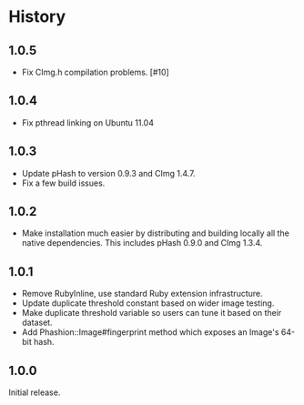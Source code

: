History
=========

1.0.5
-------

* Fix CImg.h compilation problems. [#10]

1.0.4
-------

* Fix pthread linking on Ubuntu 11.04

1.0.3
-------

* Update pHash to version 0.9.3 and CImg 1.4.7.
* Fix a few build issues.

1.0.2
-------

* Make installation much easier by distributing and building locally all the native dependencies.
  This includes pHash 0.9.0 and CImg 1.3.4.

1.0.1
-------

* Remove RubyInline, use standard Ruby extension infrastructure.
* Update duplicate threshold constant based on wider image testing.
* Make duplicate threshold variable so users can tune it based on their dataset.
* Add Phashion::Image#fingerprint method which exposes an Image's 64-bit hash.


1.0.0
-------

Initial release.
